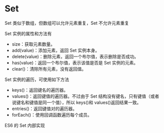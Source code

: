 # Set

Set 类似于数组，但数组可以允许元素重复，Set 不允许元素重复

Set 实例的属性和方法有

- size：获取元素数量。
- add(value)：添加元素，返回 Set 实例本身。
- delete(value)：删除元素，返回一个布尔值，表示删除是否成功。
- has(value)：返回一个布尔值，表示该值是否是 Set 实例的元素。
- clear()：清除所有元素，没有返回值。

Set 实例的遍历，可使用如下方法

- keys()：返回键名的遍历器。
- values()：返回键值的遍历器。不过由于 Set 结构没有键名，只有键值（或者说键名和键值是同一个值），所以 keys()和 values()返回结果一致。
- entries()：返回键值对的遍历器。
- forEach()：使用回调函数遍历每个成员。

ES6 的 Set 内部实现
